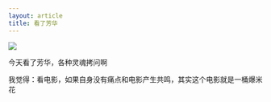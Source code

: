 ```yaml
---
layout: article
title: 看了芳华
---
```


![](https://timgsa.baidu.com/timg?image&quality=80&size=b9999_10000&sec=1574864048723&di=ed3b4194361d36ce5520fa1f97e57251&imgtype=0&src=http%3A%2F%2Fimg3.cache.netease.com%2Fphoto%2F0003%2F2017-06-19%2FCN9VCCBP3LF60003.jpg)

今天看了芳华，各种灵魂拷问啊

我觉得：看电影，如果自身没有痛点和电影产生共鸣，其实这个电影就是一桶爆米花